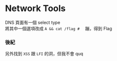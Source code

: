 # Network Tools

DNS 頁面有一個 select type  
將其中一個選項改成 `A && cat /flag #  `
蹦，得到 Flag

### 後紀
另外找到 `XSS` 跟 `LFI` 的洞，但我不會 quq

